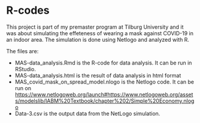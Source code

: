 # R-codes
This project is part of my premaster program at Tilburg University and it was about simulating the effeteness of wearing a mask against COVID-19 in an indoor area.
The simulation is done using Netlogo and analyzed with R. 

The files are:
-	MAS-data_analysis.Rmd is the R-code for data analysis. It can be run in RStudio. 
-	MAS-data_analysis.html is the result of data analysis in html format
-	MAS_covid_mask_on_spread_model.nlogo is the Netlogo code. It can be run on https://www.netlogoweb.org/launch#https://www.netlogoweb.org/assets/modelslib/IABM%20Textbook/chapter%202/Simple%20Economy.nlogo
-	Data-3.csv is the output data from the NetLogo simulation. 

